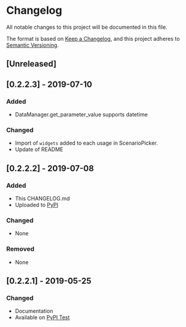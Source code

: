 # Changelog
All notable changes to this project will be documented in this file.

The format is based on [Keep a Changelog](https://keepachangelog.com/en/1.0.0/),
and this project adheres to [Semantic Versioning](https://semver.org/spec/v2.0.0.html).

## [Unreleased]

## [0.2.2.3] - 2019-07-10
### Added
- DataManager.get_parameter_value supports datetime

### Changed
- Import of `widgets` added to each usage in ScenarioPicker. 
- Update of README

## [0.2.2.2] - 2019-07-08
### Added
- This CHANGELOG.md
- Uploaded to [PyPI](pypi.org)

### Changed
- None

### Removed
- None

## [0.2.2.1] - 2019-05-25
### Changed
- Documentation
- Available on [PyPI Test](test.pypi.org)



